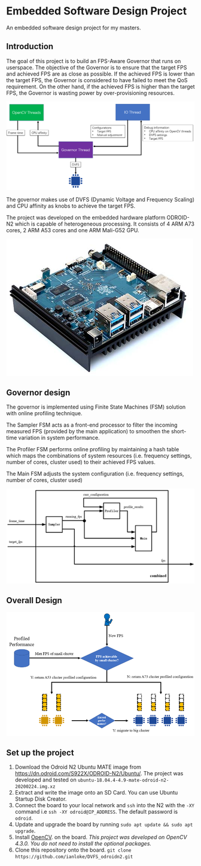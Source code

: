 # Embedded Software Design Project
An embedded software design project for my masters.

## Introduction
The goal of this project is to build an FPS-Aware Governor that runs on userspace. The objective of
the Governor is to ensure that the target FPS and achieved FPS are as close as possible. If the
achieved FPS is lower than the target FPS, the Governor is considered to have failed to meet the QoS requirement. On the other hand, if the achieved FPS is higher than the target FPS, the Governor is wasting power by over-provisioning resources.

![Architecture](/images/architecture.png)

The governor makes use of DVFS (Dynamic Voltage and Frequency Scaling) and CPU affinity as knobs to achieve the target FPS.

The project was developed on the embedded hardware platform ODROID-N2 which is capable of heterogeneous processing. It consists of 4 ARM A73 cores, 2 ARM A53 cores and one ARM Mali-G52 GPU.

![ODROID-N2](/images/odroid-N2.jpg )

## Governor design

The governor is implemented using Finite State Machines (FSM) solution with online profiling technique.

The Sampler FSM acts as a front-end processor to filter the incoming measured FPS (provided by
the main application) to smoothen the short-time variation in system performance.

The Profiler FSM performs online profiling by maintaining a hash table which maps the combinations of system resources (i.e. frequency settings, number of cores, cluster used) to their achieved FPS values.

The Main FSM adjusts the system configuration (i.e. frequency settings, number of cores, cluster used)

![Combined FSM](/images/combined_fsm.png)

## Overall Design

![Design](/images/cluster_migration.png)

## Set up the project
1. Download the Odroid N2 Ubuntu MATE image from https://dn.odroid.com/S922X/ODROID-N2/Ubuntu/. The project was developed and tested on `ubuntu-18.04.4-4.9-mate-odroid-n2-20200224.img.xz`
2. Extract and write the image onto an SD Card. You can use Ubuntu Startup Disk Creator.
3. Connect the board to your local network and `ssh` into the N2 with the `-XY` command i.e `ssh -XY odroid@IP_ADDRESS`. The default password is `odroid`.
4. Update and upgrade the board by running `sudo apt update && sudo apt upgrade`.
5. Install [OpenCV](https://docs.opencv.org/master/d7/d9f/tutorial_linux_install.html).  on the board. *This project was developed on OpenCV 4.3.0. You do not need to install the optional packages.*
6. Clone this repository onto the board. `git clone https://github.com/ianloke/DVFS_odroidn2.git`
